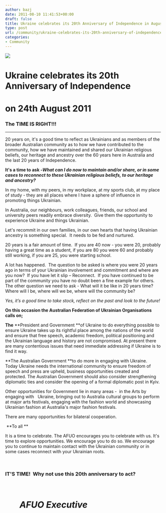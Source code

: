 ```yaml
---
author: bazj
date: 2011-08-10 11:41:53+00:00
draft: false
title: Ukraine celebrates its 20th Anniversary of Independence in August 2011
type: post
url: /community/ukraine-celebrates-its-20th-anniversary-of-independence-in-august-2011/
categories:
- Community
---
```


[![](http://www.ozeukes.com/wp-content/uploads/2011/08/zCYOA-LOGO-7-star-color-150pxls1.jpg)
](http://www.ozeukes.com/wp-content/uploads/2011/08/zCYOA-LOGO-7-star-color-150pxls1.jpg)


# **Ukraine celebrates its 20th Anniversary of Independence**




# **on 24th August 2011**




### The TIME IS RIGHT!!!








* * *






20 years on, it's a good time to reflect as Ukrainians and as members of the broader Australian community as to how we have contributed to the community, how we have maintained and shared our Ukrainian religious beliefs, our heritage and ancestry over the 60 years here in Australia and the last 20 years of Independence. 

**It's a time to ask -_What can I do now to maintain and/or share, or in some cases to reconnect to these Ukrainian religious beliefs, to our heritage and ancestry?_** 

In my home, with my peers, in my workplace, at my sports club, at my place of study - they are all places where I have a sphere of influence in promoting things Ukrainian. 

In Australia, our neighbours, work colleagues, friends, our school and university peers readily embrace diversity.  Give them the opportunity to experience Ukraine and things Ukrainian. 

Let's recommit in our own families, in our own hearts that having Ukrainian ancestry is something special.  It needs to be fed and nurtured. 

20 years is a fair amount of time.  If you are 40 now - you were 20, probably having a great time as a student, if you are 80 you were 60 and probably still working, if you are 25, you were starting school. 

A lot has happened.  The question to be asked is where you were 20 years ago in terms of your Ukrainian involvement and commitment and where are you now?  If you have let it slip – Reconnect.  If you have continued to be part of the community you have no doubt been a fine example for others.  The other question we need to ask - What will it be like in 20 years time?  Where will I be, where will we be, where will the community be? 

_Yes, it’s a good time to take stock, reflect on the past and look to the future!_ 

**On this occasion the Australian Federation of Ukrainian Organisations calls on;**

**The** **President and Government **of Ukraine to do everything possible to ensure Ukraine takes up its rightful place among the nations of the world and ensure that free speech, academic freedom, political positioning and the Ukrainian language and history are not compromised. At present there are many contentious issues that need immediate addressing if Ukraine is to find it way.  

**The Australian Government **to do more in engaging with Ukraine. Today Ukraine needs the international community to ensure freedom of speech and press are upheld, business opportunities created and protected. The Australian Government should also consider strengthening diplomatic ties and consider the opening of a formal diplomatic post in Kyiv. 

Other opportunities for Government lie in many areas -  in the Arts by engaging with   Ukraine, bringing out to Australia cultural groups to perform  at major arts festivals, engaging with the fashion world and showcasing Ukrainian fashion at Australia's major fashion festivals. 

There are many opportunities for bilateral cooperation. 

 **To all ** 

It is a time to celebrate. The AFUO encourages you to celebrate with us. It's time to explore opportunities. We encourage you to do so. We encourage you to continue to maintain contact with the Ukrainian community or in some cases reconnect with your Ukrainian roots. 

  


### IT'S TIME!  Why not use this 20th anniversary to act?


 


#        _**AFUO Executive**_
